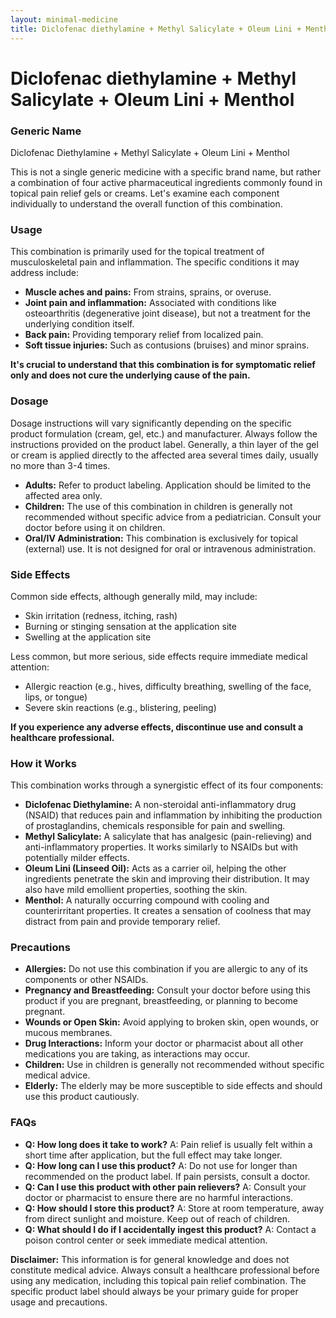 ```yaml
---
layout: minimal-medicine
title: Diclofenac diethylamine + Methyl Salicylate + Oleum Lini + Menthol
---
```


# Diclofenac diethylamine + Methyl Salicylate + Oleum Lini + Menthol
### Generic Name
Diclofenac Diethylamine + Methyl Salicylate + Oleum Lini + Menthol

This is not a single generic medicine with a specific brand name, but rather a combination of four active pharmaceutical ingredients commonly found in topical pain relief gels or creams.  Let's examine each component individually to understand the overall function of this combination.

### Usage

This combination is primarily used for the topical treatment of musculoskeletal pain and inflammation. The specific conditions it may address include:

* **Muscle aches and pains:**  From strains, sprains, or overuse.
* **Joint pain and inflammation:** Associated with conditions like osteoarthritis (degenerative joint disease), but not a treatment for the underlying condition itself.
* **Back pain:**  Providing temporary relief from localized pain.
* **Soft tissue injuries:**  Such as contusions (bruises) and minor sprains.

**It's crucial to understand that this combination is for symptomatic relief only and does not cure the underlying cause of the pain.**


### Dosage

Dosage instructions will vary significantly depending on the specific product formulation (cream, gel, etc.) and manufacturer.  Always follow the instructions provided on the product label. Generally, a thin layer of the gel or cream is applied directly to the affected area several times daily, usually no more than 3-4 times.  

* **Adults:**  Refer to product labeling.  Application should be limited to the affected area only.
* **Children:**  The use of this combination in children is generally not recommended without specific advice from a pediatrician.  Consult your doctor before using it on children.
* **Oral/IV Administration:** This combination is exclusively for topical (external) use. It is not designed for oral or intravenous administration.


### Side Effects

Common side effects, although generally mild, may include:

* Skin irritation (redness, itching, rash)
* Burning or stinging sensation at the application site
* Swelling at the application site


Less common, but more serious, side effects require immediate medical attention:

* Allergic reaction (e.g., hives, difficulty breathing, swelling of the face, lips, or tongue)
* Severe skin reactions (e.g., blistering, peeling)


**If you experience any adverse effects, discontinue use and consult a healthcare professional.**


### How it Works

This combination works through a synergistic effect of its four components:

* **Diclofenac Diethylamine:** A non-steroidal anti-inflammatory drug (NSAID) that reduces pain and inflammation by inhibiting the production of prostaglandins, chemicals responsible for pain and swelling.
* **Methyl Salicylate:**  A salicylate that has analgesic (pain-relieving) and anti-inflammatory properties. It works similarly to NSAIDs but with potentially milder effects.
* **Oleum Lini (Linseed Oil):** Acts as a carrier oil, helping the other ingredients penetrate the skin and improving their distribution. It may also have mild emollient properties, soothing the skin.
* **Menthol:** A naturally occurring compound with cooling and counterirritant properties. It creates a sensation of coolness that may distract from pain and provide temporary relief.


### Precautions

* **Allergies:** Do not use this combination if you are allergic to any of its components or other NSAIDs.
* **Pregnancy and Breastfeeding:** Consult your doctor before using this product if you are pregnant, breastfeeding, or planning to become pregnant.
* **Wounds or Open Skin:** Avoid applying to broken skin, open wounds, or mucous membranes.
* **Drug Interactions:**  Inform your doctor or pharmacist about all other medications you are taking, as interactions may occur.
* **Children:** Use in children is generally not recommended without specific medical advice.
* **Elderly:**  The elderly may be more susceptible to side effects and should use this product cautiously.


### FAQs

* **Q: How long does it take to work?**  A:  Pain relief is usually felt within a short time after application, but the full effect may take longer.
* **Q: How long can I use this product?**  A:  Do not use for longer than recommended on the product label.  If pain persists, consult a doctor.
* **Q: Can I use this product with other pain relievers?** A:  Consult your doctor or pharmacist to ensure there are no harmful interactions.
* **Q: How should I store this product?**  A: Store at room temperature, away from direct sunlight and moisture.  Keep out of reach of children.
* **Q: What should I do if I accidentally ingest this product?**  A:  Contact a poison control center or seek immediate medical attention.


**Disclaimer:** This information is for general knowledge and does not constitute medical advice. Always consult a healthcare professional before using any medication, including this topical pain relief combination. The specific product label should always be your primary guide for proper usage and precautions.
